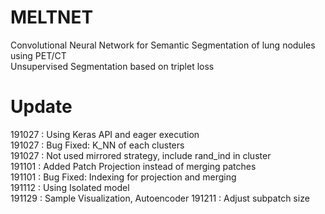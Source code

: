# MELTNET
Convolutional Neural Network for Semantic Segmentation of lung nodules using PET/CT  
Unsupervised Segmentation based on triplet loss

# Update
191027 : Using Keras API and eager execution  
191027 : Bug Fixed: K_NN of each clusters  
191027 : Not used mirrored strategy, include rand_ind in cluster  
191101 : Added Patch Projection instead of merging patches  
191101 : Bug Fixed: Indexing for projection and merging  
191112 : Using Isolated model  
191129 : Sample Visualization, Autoencoder
191211 : Adjust subpatch size
